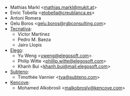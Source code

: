 - Mathias Markl \<<mathias.markl@mukit.at>\>
- Enric Tobella \<<etobella@creublanca.es>\>
- Antoni Romera
- Gelu Boros \<<gelu.boros@rgbconsulting.com>\>
- [Tecnativa](https://www.tecnativa.com):
  - Víctor Martínez
  - Pedro M. Baeza
  - Jairo Llopis
- [Elego](https://www.elegosoft.com):
  - Yu Weng \<<yweng@elegosoft.com>\>
  - Philip Witte \<<phillip.witte@elegosoft.com>\>
  - Khanh Bui \<<khanh.bui@mail.elegosoft.com>\>
- [Subteno](https://www.subteno.com):
  - Timothée Vannier <<tva@subteno.com>>
- [Kencove](https://www.kencove.com):
  - Mohamed Alkobrosli <<malkobrosly@kencove.com>>
